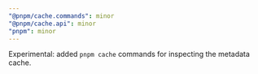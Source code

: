 ```yaml
---
"@pnpm/cache.commands": minor
"@pnpm/cache.api": minor
"pnpm": minor
---
```


Experimental: added `pnpm cache` commands for inspecting the metadata cache.
